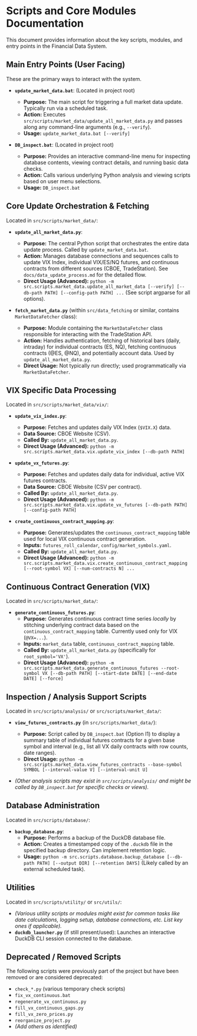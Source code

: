 # Scripts and Core Modules Documentation

This document provides information about the key scripts, modules, and entry points in the Financial Data System.

## Main Entry Points (User Facing)

These are the primary ways to interact with the system.

*   **`update_market_data.bat`**: (Located in project root)
    *   **Purpose:** The main script for triggering a full market data update. Typically run via a scheduled task.
    *   **Action:** Executes `src/scripts/market_data/update_all_market_data.py` and passes along any command-line arguments (e.g., `--verify`).
    *   **Usage:** `update_market_data.bat [--verify]`

*   **`DB_inspect.bat`**: (Located in project root)
    *   **Purpose:** Provides an interactive command-line menu for inspecting database contents, viewing contract details, and running basic data checks.
    *   **Action:** Calls various underlying Python analysis and viewing scripts based on user menu selections.
    *   **Usage:** `DB_inspect.bat`

## Core Update Orchestration & Fetching

Located in `src/scripts/market_data/`:

*   **`update_all_market_data.py`**:
    *   **Purpose:** The central Python script that orchestrates the entire data update process. Called by `update_market_data.bat`.
    *   **Action:** Manages database connections and sequences calls to update VIX Index, individual VIX/ES/NQ futures, and continuous contracts from different sources (CBOE, TradeStation). See `docs/data_update_process.md` for the detailed flow.
    *   **Direct Usage (Advanced):** `python -m src.scripts.market_data.update_all_market_data [--verify] [--db-path PATH] [--config-path PATH] ...` (See script argparse for all options).

*   **`fetch_market_data.py`** (within `src/data_fetching` or similar, contains `MarketDataFetcher` class):
    *   **Purpose:** Module containing the `MarketDataFetcher` class responsible for interacting with the TradeStation API.
    *   **Action:** Handles authentication, fetching of historical bars (daily, intraday) for individual contracts (ES, NQ), fetching continuous contracts (@ES, @NQ), and potentially account data. Used by `update_all_market_data.py`.
    *   **Direct Usage:** Not typically run directly; used programmatically via `MarketDataFetcher`.

## VIX Specific Data Processing

Located in `src/scripts/market_data/vix/`:

*   **`update_vix_index.py`**:
    *   **Purpose:** Fetches and updates daily VIX Index (`$VIX.X`) data.
    *   **Data Source:** CBOE Website (CSV).
    *   **Called By:** `update_all_market_data.py`.
    *   **Direct Usage (Advanced):** `python -m src.scripts.market_data.vix.update_vix_index [--db-path PATH]`

*   **`update_vx_futures.py`**:
    *   **Purpose:** Fetches and updates daily data for individual, active VIX futures contracts.
    *   **Data Source:** CBOE Website (CSV per contract).
    *   **Called By:** `update_all_market_data.py`.
    *   **Direct Usage (Advanced):** `python -m src.scripts.market_data.vix.update_vx_futures [--db-path PATH] [--config-path PATH]`

*   **`create_continuous_contract_mapping.py`**:
    *   **Purpose:** Generates/updates the `continuous_contract_mapping` table used for local VIX continuous contract generation.
    *   **Inputs:** `futures_roll_calendar`, `config/market_symbols.yaml`.
    *   **Called By:** `update_all_market_data.py`.
    *   **Direct Usage (Advanced):** `python -m src.scripts.market_data.vix.create_continuous_contract_mapping [--root-symbol VX] [--num-contracts N] ...`

## Continuous Contract Generation (VIX)

Located in `src/scripts/market_data/`:

*   **`generate_continuous_futures.py`**:
    *   **Purpose:** Generates continuous contract time series *locally* by stitching underlying contract data based on the `continuous_contract_mapping` table. Currently used only for VIX (`@VX=...`).
    *   **Inputs:** `market_data` table, `continuous_contract_mapping` table.
    *   **Called By:** `update_all_market_data.py` (specifically for `root_symbol='VX'`).
    *   **Direct Usage (Advanced):** `python -m src.scripts.market_data.generate_continuous_futures --root-symbol VX [--db-path PATH] [--start-date DATE] [--end-date DATE] [--force]`

## Inspection / Analysis Support Scripts

Located in `src/scripts/analysis/` or `src/scripts/market_data/`:

*   **`view_futures_contracts.py`** (in `src/scripts/market_data/`):
    *   **Purpose:** Script called by `DB_inspect.bat` (Option I1) to display a summary table of individual futures contracts for a given base symbol and interval (e.g., list all VX daily contracts with row counts, date ranges).
    *   **Direct Usage:** `python -m src.scripts.market_data.view_futures_contracts --base-symbol SYMBOL [--interval-value V] [--interval-unit U]`

*   *(Other analysis scripts may exist in `src/scripts/analysis/` and might be called by `DB_inspect.bat` for specific checks or views).*

## Database Administration

Located in `src/scripts/database/`:

*   **`backup_database.py`**:
    *   **Purpose:** Performs a backup of the DuckDB database file.
    *   **Action:** Creates a timestamped copy of the `.duckdb` file in the specified backup directory. Can implement retention logic.
    *   **Usage:** `python -m src.scripts.database.backup_database [--db-path PATH] [--output DIR] [--retention DAYS]` (Likely called by an external scheduled task).

## Utilities

Located in `src/scripts/utility/` or `src/utils/`:

*   *(Various utility scripts or modules might exist for common tasks like date calculations, logging setup, database connections, etc. List key ones if applicable).*
*   **`duckdb_launcher.py`** (if still present/used): Launches an interactive DuckDB CLI session connected to the database.

## Deprecated / Removed Scripts

The following scripts were previously part of the project but have been removed or are considered deprecated:
*   `check_*.py` (various temporary check scripts)
*   `fix_vx_continuous.bat`
*   `regenerate_vx_continuous.py`
*   `fill_vx_continuous_gaps.py`
*   `fill_vx_zero_prices.py`
*   `reorganize_project.py`
*   *(Add others as identified)*